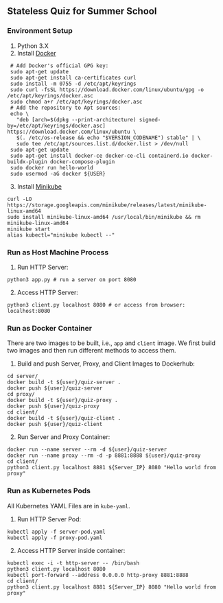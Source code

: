 ## Stateless Quiz for Summer School

### Environment Setup

1. Python 3.X
2. Install [Docker](https://docs.docker.com/engine/install/ubuntu/#install-using-the-repository)
```
 # Add Docker's official GPG key:
 sudo apt-get update
 sudo apt-get install ca-certificates curl
 sudo install -m 0755 -d /etc/apt/keyrings
 sudo curl -fsSL https://download.docker.com/linux/ubuntu/gpg -o /etc/apt/keyrings/docker.asc
 sudo chmod a+r /etc/apt/keyrings/docker.asc
 # Add the repository to Apt sources:
 echo \
   "deb [arch=$(dpkg --print-architecture) signed-by=/etc/apt/keyrings/docker.asc] https://download.docker.com/linux/ubuntu \
   $(. /etc/os-release && echo "$VERSION_CODENAME") stable" | \
   sudo tee /etc/apt/sources.list.d/docker.list > /dev/null
 sudo apt-get update
 sudo apt-get install docker-ce docker-ce-cli containerd.io docker-buildx-plugin docker-compose-plugin
 sudo docker run hello-world
 sudo usermod -aG docker ${USER}
```
3. Install [Minikube](https://minikube.sigs.k8s.io/docs/start/)
```
curl -LO https://storage.googleapis.com/minikube/releases/latest/minikube-linux-amd64
sudo install minikube-linux-amd64 /usr/local/bin/minikube && rm minikube-linux-amd64
minikube start
alias kubectl="minikube kubectl --"
```

### Run as Host Machine Process

1. Run HTTP Server: 

```
python3 app.py # run a server on port 8080
```

2. Access HTTP Server:

```
python3 client.py localhost 8080 # or access from browser: localhost:8080
```

### Run as Docker Container

There are two images to be built, i.e., `app` and `client` image. We first build two images and then run different methods to access them.


1. Build and push Server, Proxy, and Client Images to Dockerhub:

```
cd server/
docker build -t ${user}/quiz-server .
docker push ${user}/quiz-server
cd proxy/
docker build -t ${user}/quiz-proxy .
docker push ${user}/quiz-proxy
cd client/
docker build -t ${user}/quiz-client .
docker push ${user}/quiz-client
```



2. Run Server and Proxy Container:

```
docker run --name server --rm -d ${user}/quiz-server
docker run --name proxy --rm -d -p 8881:8888 ${user}/quiz-proxy
cd client/
python3 client.py localhost 8881 ${Server_IP} 8080 "Hello world from proxy"
```


### Run as Kubernetes Pods

All Kubernetes YAML Files are in `kube-yaml`.

1. Run HTTP Server Pod:

```
kubectl apply -f server-pod.yaml
kubectl apply -f proxy-pod.yaml

```

2. Access HTTP Server inside container:

```
kubectl exec -i -t http-server -- /bin/bash
python3 client.py localhost 8080
kubectl port-forward --address 0.0.0.0 http-proxy 8881:8888
cd client/
python3 client.py localhost 8881 ${Server_IP} 8080 "Hello world from proxy"
```


